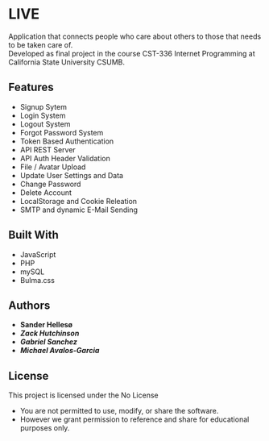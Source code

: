 # LIVE

Application that connects people who care about others to those that needs to be taken care of.<br>
Developed as final project in the course CST-336 Internet Programming at California State University CSUMB.
<br>

## Features
* Signup Sytem
* Login System
* Logout System
* Forgot Password System
* Token Based Authentication
* API REST Server
* API Auth Header Validation
* File / Avatar Upload
* Update User Settings and Data
* Change Password
* Delete Account
* LocalStorage and Cookie Releation
* SMTP and dynamic E-Mail Sending


## Built With

* JavaScript
* PHP
* mySQL
* Bulma.css

## Authors

* **Sander Hellesø**
* ***Zack Hutchinson***
* ***Gabriel Sanchez***
* ***Michael Avalos-Garcia***

## License

This project is licensed under the No License
 * You are not permitted to use, modify, or share the software. 
 * However we grant permission to reference and share for educational purposes only.
